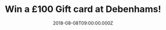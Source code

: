 ---
campaign-uuid: "c-3558c136-7038-42f3-9f55-4bf19d5fa238"
type: "Competition"
category: "Gifts"
date: "2018-08-08T09:00:00.000Z"
end-date: "2018-09-08T23:59:00.000Z"
disable-form: false
is_promoted: false
has_entry_page: true
title: "Win a £100 Gift card at Debenhams!"
competition-description: "<p>At Debenhams customers are at the heart of their decisions!\
  \ They put a lot of time and effort into getting to know their customers, that is\
  \ why they want to treat YOU with a special £100 Gift card to spend at their stores!</p>\r\
  \n<p>Enter below for a chance to win!</p>"
hero-header: "Win a £100 Gift card at Debenhams!"
terms-confirmation: "N/A"
banner-img: "https://assets.expresslyapp.com/asset-07beceed-37cb-4c61-8636-32ab1bba4955.jpg"
logo-left-href: "http://debenhams.com"
logo-left-image: "https://assets.expresslyapp.com/35db04ce-efe2-45d1-9003-8a9918061824-thumb.png"
logo-left-title: "Debenhams"
bg-image-hero: "https://assets.expresslyapp.com/asset-5ed4bfea-4ab7-438d-b756-04caec5d7677.jpg"
bg-image-first: "https://assets.expresslyapp.com/asset-59557c03-ae02-414b-9f11-935c5c87a26b.jpg"
bg-image-second: "https://assets.expresslyapp.com/asset-2eea0801-c102-4b07-8e8f-f89f367542cf.jpg"
section1-content: "<p>At Debenhams they have something for everybody: clothes for\
  \ your summer evenings, new footwear collection with the coolest men’s brands, beauty\
  \ products to make you look your best, furniture…</p>"
section2-content: "<p>A Debenhams gift card is always a great present idea. Whether\
  \ there's a family birthday coming up or just someone you want to thank, their gift\
  \ cards make the perfect treat.</p>\r\n<p>We are giving away an amazing £100 Gift\
  \ card on Debenhams for you to spend at their stores and treat yourself or your\
  \ loved ones with the perfect gift! Enter the form below and it could be yours now!</p>\r\
  \n<p>Good luck!</p>"
entry-title: "Win a £100 Gift card on Debenhams!"
entry-content: "Enter the draw to win Win a £100 Gift card at Debenhams by completing\
  \ the form below before 23:59 on 8th of September 2018."
has-winner: false
prize-description: "A £100 Gift card at Debenhams"
special-conditions: "Multiple entries are allowed up to one every day."
country-restrictions:
- "GB"
---